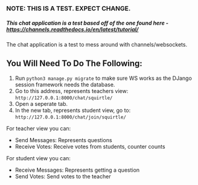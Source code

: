 ### NOTE: THIS IS A TEST. EXPECT CHANGE.

##### This chat application is a test based off of the one found here - https://channels.readthedocs.io/en/latest/tutorial/

The chat application is a test to mess around with channels/websockets.

## You Will Need To Do The Following:
1. Run `python3 manage.py migrate` to make sure WS works as the DJango session framework needs the database.
2. Go to this address, represents teachers view: `http://127.0.0.1:8000/chat/squirtle/`
3. Open a seperate tab.
4. In the new tab, represents student view, go to: `http://127.0.0.1:8000/chat/join/squirtle/`

For teacher view you can:
- Send Messages: Represents questions
- Receive Votes: Receive votes from students, counter counts

For student view you can:
- Receive Messages: Represents getting a question
- Send Votes: Send votes to the teacher
